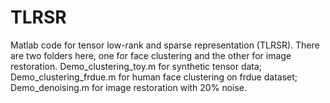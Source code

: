 # TLRSR
Matlab code for tensor low-rank and sparse representation (TLRSR).
There are two folders here, one for face clustering and the other for image restoration.
Demo_clustering_toy.m for synthetic tensor data;
Demo_clustering_frdue.m for human face clustering on frdue dataset;
Demo_denoising.m for image restoration with 20% noise.
